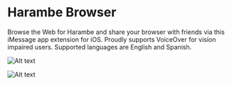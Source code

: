 # Harambe Browser

Browse the Web for Harambe and share your browser with friends via this iMessage app extension for iOS. Proudly supports VoiceOver for vision impaired users. Supported languages are English and Spanish.

![Alt text](https://s3-us-west-2.amazonaws.com/otherpoundsofstuff/5.5-inch+(iPhone+6%2B)+-+Screenshot+1.jpg)

![Alt text](https://s3-us-west-2.amazonaws.com/otherpoundsofstuff/5.5-inch+(iPhone+6%2B)+-+Screenshot+2.jpg)
